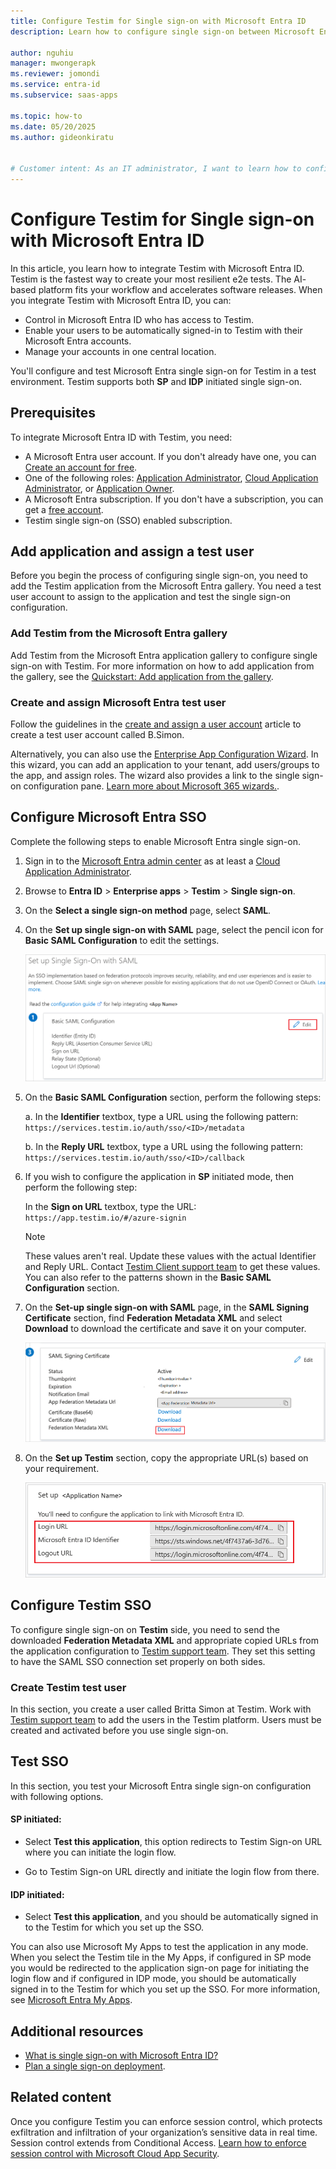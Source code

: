 ```yaml
---
title: Configure Testim for Single sign-on with Microsoft Entra ID
description: Learn how to configure single sign-on between Microsoft Entra ID and Testim.

author: nguhiu
manager: mwongerapk
ms.reviewer: jomondi
ms.service: entra-id
ms.subservice: saas-apps

ms.topic: how-to
ms.date: 05/20/2025
ms.author: gideonkiratu


# Customer intent: As an IT administrator, I want to learn how to configure single sign-on between Microsoft Entra ID and Testim so that I can control who has access to Testim, enable automatic sign-in with Microsoft Entra accounts, and manage my accounts in one central location.
---
```


# Configure Testim for Single sign-on with Microsoft Entra ID

In this article, you learn how to integrate Testim with Microsoft Entra ID. Testim is the fastest way to create your most resilient e2e tests. The AI- based platform fits your workflow and accelerates software releases. When you integrate Testim with Microsoft Entra ID, you can:

* Control in Microsoft Entra ID who has access to Testim.
* Enable your users to be automatically signed-in to Testim with their Microsoft Entra accounts.
* Manage your accounts in one central location.

You'll configure and test Microsoft Entra single sign-on for Testim in a test environment. Testim supports both **SP** and **IDP** initiated single sign-on.

## Prerequisites

To integrate Microsoft Entra ID with Testim, you need:

* A Microsoft Entra user account. If you don't already have one, you can [Create an account for free](https://azure.microsoft.com/pricing/purchase-options/azure-account?cid=msft_learn).
* One of the following roles: [Application Administrator](/entra/identity/role-based-access-control/permissions-reference#application-administrator), [Cloud Application Administrator](/entra/identity/role-based-access-control/permissions-reference#cloud-application-administrator), or [Application Owner](/entra/fundamentals/users-default-permissions#owned-enterprise-applications).
* A Microsoft Entra subscription. If you don't have a subscription, you can get a [free account](https://azure.microsoft.com/pricing/purchase-options/azure-account?cid=msft_learn).
* Testim single sign-on (SSO) enabled subscription.

## Add application and assign a test user

Before you begin the process of configuring single sign-on, you need to add the Testim application from the Microsoft Entra gallery. You need a test user account to assign to the application and test the single sign-on configuration.

<a name='add-testim-from-the-azure-ad-gallery'></a>

### Add Testim from the Microsoft Entra gallery

Add Testim from the Microsoft Entra application gallery to configure single sign-on with Testim. For more information on how to add application from the gallery, see the [Quickstart: Add application from the gallery](~/identity/enterprise-apps/add-application-portal.md).

<a name='create-and-assign-azure-ad-test-user'></a>

### Create and assign Microsoft Entra test user

Follow the guidelines in the [create and assign a user account](~/identity/enterprise-apps/add-application-portal-assign-users.md) article to create a test user account called B.Simon.

Alternatively, you can also use the [Enterprise App Configuration Wizard](https://portal.office.com/AdminPortal/home?Q=Docs#/azureadappintegration). In this wizard, you can add an application to your tenant, add users/groups to the app, and assign roles. The wizard also provides a link to the single sign-on configuration pane. [Learn more about Microsoft 365 wizards.](/microsoft-365/admin/misc/azure-ad-setup-guides). 

<a name='configure-azure-ad-sso'></a>

## Configure Microsoft Entra SSO

Complete the following steps to enable Microsoft Entra single sign-on.

1. Sign in to the [Microsoft Entra admin center](https://entra.microsoft.com) as at least a [Cloud Application Administrator](~/identity/role-based-access-control/permissions-reference.md#cloud-application-administrator).
1. Browse to **Entra ID** > **Enterprise apps** > **Testim** > **Single sign-on**.
1. On the **Select a single sign-on method** page, select **SAML**.
1. On the **Set up single sign-on with SAML** page, select the pencil icon for **Basic SAML Configuration** to edit the settings.

   ![Screenshot shows how to edit Basic SAML Configuration.](common/edit-urls.png "Basic Configuration")

1. On the **Basic SAML Configuration** section, perform the following steps:

    a. In the **Identifier** textbox, type a URL using the following pattern:
    `https://services.testim.io/auth/sso/<ID>/metadata`

    b. In the **Reply URL** textbox, type a URL using the following pattern:
    `https://services.testim.io/auth/sso/<ID>/callback`

1. If you wish to configure the application in **SP** initiated mode, then perform the following step:

    In the **Sign on URL** textbox, type the URL:
    `https://app.testim.io/#/azure-signin`

    > [!NOTE]
    > These values aren't real. Update these values with the actual Identifier and Reply URL. Contact [Testim Client support team](mailto:support@testim.io) to get these values. You can also refer to the patterns shown in the **Basic SAML Configuration** section.

1. On the **Set-up single sign-on with SAML** page, in the **SAML Signing Certificate** section,  find **Federation Metadata XML** and select **Download** to download the certificate and save it on your computer.

    ![Screenshot shows the Certificate download link.](common/metadataxml.png "Certificate")

1. On the **Set up Testim** section, copy the appropriate URL(s) based on your requirement.

	![Screenshot shows to copy configuration appropriate URL.](common/copy-configuration-urls.png "Metadata")

## Configure Testim SSO

To configure single sign-on on **Testim** side, you need to send the downloaded **Federation Metadata XML** and appropriate copied URLs from the application configuration to [Testim support team](mailto:support@testim.io). They set this setting to have the SAML SSO connection set properly on both sides.

### Create Testim test user

In this section, you create a user called Britta Simon at Testim. Work with [Testim support team](mailto:support@testim.io) to add the users in the Testim platform. Users must be created and activated before you use single sign-on.

## Test SSO 

In this section, you test your Microsoft Entra single sign-on configuration with following options. 

#### SP initiated:

* Select **Test this application**, this option redirects to Testim Sign-on URL where you can initiate the login flow.  

* Go to Testim Sign-on URL directly and initiate the login flow from there.

#### IDP initiated:

* Select **Test this application**, and you should be automatically signed in to the Testim for which you set up the SSO. 

You can also use Microsoft My Apps to test the application in any mode. When you select the Testim tile in the My Apps, if configured in SP mode you would be redirected to the application sign-on page for initiating the login flow and if configured in IDP mode, you should be automatically signed in to the Testim for which you set up the SSO. For more information, see [Microsoft Entra My Apps](/azure/active-directory/manage-apps/end-user-experiences#azure-ad-my-apps).

## Additional resources

* [What is single sign-on with Microsoft Entra ID?](~/identity/enterprise-apps/what-is-single-sign-on.md)
* [Plan a single sign-on deployment](~/identity/enterprise-apps/plan-sso-deployment.md).

## Related content

Once you configure Testim you can enforce session control, which protects exfiltration and infiltration of your organization’s sensitive data in real time. Session control extends from Conditional Access. [Learn how to enforce session control with Microsoft Cloud App Security](/cloud-app-security/proxy-deployment-aad).
